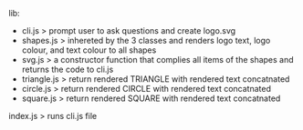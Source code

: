 lib:
- cli.js > prompt user to ask questions and create logo.svg
- shapes.js > inhereted by the 3 classes and renders logo text, logo colour, and text colour to all shapes
- svg.js > a constructor function that complies all items of the shapes and returns the code to cli.js
- triangle.js > return rendered TRIANGLE with rendered text concatnated
- circle.js > return rendered CIRCLE with rendered text concatnated
- square.js > return rendered SQUARE with rendered text concatnated

index.js > runs cli.js file